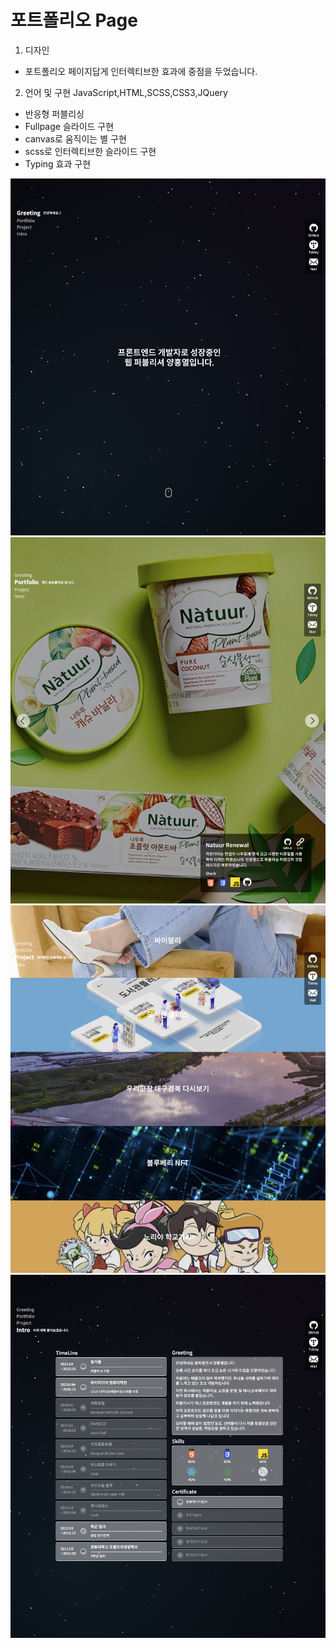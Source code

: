 # 포트폴리오 Page

1. 디자인 
- 포트폴리오 페이지답게 인터렉티브한 효과에 중점을 두었습니다.

2. 언어 및 구현 JavaScript,HTML,SCSS,CSS3,JQuery
- 반응형 퍼블리싱
- Fullpage 슬라이드 구현
- canvas로 움직이는 별 구현
- scss로 인터렉티브한 슬라이드 구현
- Typing 효과 구현

<img src="/read-img/img1.jpg">
<img src="/read-img/img2.jpg">
<img src="/read-img/img3.jpg">
<img src="/read-img/img4.jpg">